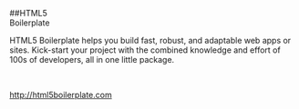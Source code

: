 ##HTML5<br>Boilerplate

HTML5 Boilerplate helps you build fast, robust, and adaptable web apps or sites. Kick-start your project with the combined knowledge and effort of 100s of developers, all in one little package.

<br/>

http://html5boilerplate.com